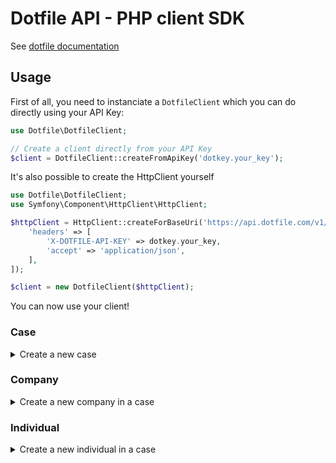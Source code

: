 # Dotfile API - PHP client SDK

See [dotfile documentation](https://docs.dotfile.com/reference/getting-started-1)

## Usage

First of all, you need to instanciate a `DotfileClient` which you can do directly using your API Key:

```php
use Dotfile\DotfileClient;

// Create a client directly from your API Key
$client = DotfileClient::createFromApiKey('dotkey.your_key');
```

It's also possible to create the HttpClient yourself

```php
use Dotfile\DotfileClient;
use Symfony\Component\HttpClient\HttpClient;

$httpClient = HttpClient::createForBaseUri('https://api.dotfile.com/v1/', [
    'headers' => [
        'X-DOTFILE-API-KEY' => dotkey.your_key,
        'accept' => 'application/json',
    ],
]);

$client = new DotfileClient($httpClient);
```

You can now use your client!

### Case

<details>

<summary>Create a new case</summary>

```php
use Dotfile\Model\Case\CaseCreated;
use Dotfile\Model\Case\CaseCreateInput;

$input = new CaseCreateInput();
$input->name = 'This is a new case.';

$caseCreated = $client->case->create($input); // Returns an instance of CaseCreated

echo $caseCreated->name; // Display "This is a new case."
```

See [dotfile documentation](https://docs.dotfile.com/reference/case-create-one).

</details>

### Company

<details>

<summary>Create a new company in a case</summary>

```php
use Dotfile\Model\Company\Company;
use Dotfile\Model\Company\CompanyCreateInput;

$input = new CompanyCreateInput();
$input->caseId = 'id-of-the-case';
$input->name = 'This is a new company.';
$input->registrationNumber = '02513194000022';
$input->country = 'FR';

$company = $client->company->create($input); // Returns an instance of Company

echo $company->name; // Display "This is a new company."
```

See [dotfile documentation](https://docs.dotfile.com/reference/company-create-one).

</details>

### Individual

<details>

<summary>Create a new individual in a case</summary>

```php
use Dotfile\Model\Individual\Individual;
use Dotfile\Model\Individual\IndividualCreateInput;

$input = new IndividualCreateInput();
$input->caseId = 'id-of-the-case';
$input->roles = [Role::Shareholder];
$input->firstName = 'Rosa';
$input->lastName = 'Parks';

$individual = $client->individual->create($input); // Returns an instance of Individual

echo $individual->firstName; // Display "Rosa"
echo $individual->lastName; // Display "Parks"
```

See [dotfile documentation](https://docs.dotfile.com/reference/individual-create-one).

</details>
